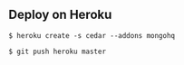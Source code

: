 Deploy on Heroku
----------------

    $ heroku create -s cedar --addons mongohq
    
    $ git push heroku master
